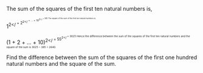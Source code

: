 The sum of the squares of the first ten natural numbers is,

1<sup>2</<sup> + 2<sup>2</<sup> + ... + 10<sup>2</<sup> = 385
The square of the sum of the first ten natural numbers is,

(1 + 2 + ... + 10)<sup>2</<sup> = 55<sup>2</<sup> = 3025
Hence the difference between the sum of the squares of the first ten natural numbers and the square of the sum is 3025 − 385 = 2640.

Find the difference between the sum of the squares of the first one hundred natural numbers and the square of the sum.